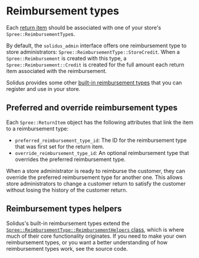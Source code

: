 # Reimbursement types

<!-- TODO:
  This article is a stub. It is not yet a good indicator of how reimbursement
  types should be used, or how they relate to reimbursements and return items.
-->

Each [return item][return-items] should be associated with one of your store's
`Spree::ReimbursementType`s.

By default, the `solidus_admin` interface offers one reimbursement type to
store administrators: `Spree::ReimbursementType::StoreCredit`. When a
`Spree::Reimbursement` is created with this type, a
`Spree::Reimbursement::Credit` is created for the full amount each return item
associated with the reimbursement.

Solidus provides some other [built-in reimbursement types][reimbursement-types]
that you can register and use in your store.

[reimbursement-types]: https://github.com/solidusio/solidus/tree/master/core/app/models/spree/reimbursement_type
[return-items]: return-items.html

## Preferred and override reimbursement types

Each `Spree::ReturnItem` object has the following attributes that link the item
to a reimbursement type:

- `preferred_reimbursement_type_id`: The ID for the reimbursement type that was
  first set for the return item.
- `override_reimbursement_type_id`: An optional reimbursement type that
  overrides the preferred reimbursement type.

When a store administrator is ready to reimburse the customer, they can override
the preferred reimbursement type for another one. This allows store
administrators to change a customer return to satisfy the customer without
losing the history of the customer return.

## Reimbursement types helpers

Solidus's built-in reimbursement types extend the
[`Spree::ReimbursementType::ReimbursementHelpers`
class][reimbursement-helpers-class], which is where much of their core
functionality originates. If you need to make your own reimbursement types, or
you want a better understanding of how reimbursement types work, see the source
code.

[reimbursement-helpers-class]: https://github.com/solidusio/solidus/blob/master/core/app/models/spree/reimbursement_type/reimbursement_helpers.rb 
